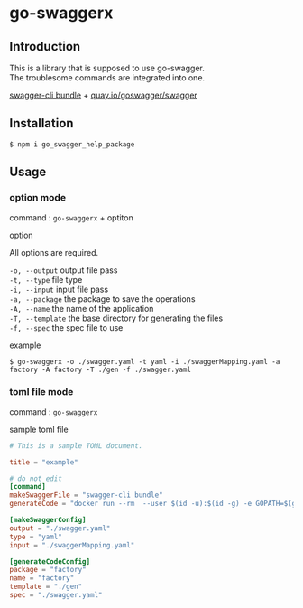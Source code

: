 # go-swaggerx

## Introduction
This is a library that is supposed to use go-swagger.  
The troublesome commands are integrated into one.

[swagger-cli bundle](https://www.npmjs.com/package/swagger-cli) + [quay.io/goswagger/swagger](https://goswagger.io/generate/server.html)

## Installation
```
$ npm i go_swagger_help_package
```

## Usage
### option mode

command : `go-swaggerx` + optiton

option

All options are required.

`-o, --output` output file pass  
`-t, --type` file type  
`-i, --input` input file pass  
`-a, --package` the package to save the operations  
`-A, --name` the name of the application  
`-T, --template` the base directory for generating the files  
`-f, --spec` the spec file to use  

example
```
$ go-swaggerx -o ./swagger.yaml -t yaml -i ./swaggerMapping.yaml -a factory -A factory -T ./gen -f ./swagger.yaml
```
### toml file mode

command : `go-swaggerx`

sample toml file

```toml
# This is a sample TOML document.

title = "example"

# do not edit
[command]
makeSwaggerFile = "swagger-cli bundle"
generateCode = "docker run --rm  --user $(id -u):$(id -g) -e GOPATH=$(go env GOPATH):/go -v $HOME:$HOME -w $(pwd) quay.io/goswagger/swagger generate server"

[makeSwaggerConfig]
output = "./swagger.yaml"
type = "yaml"
input = "./swaggerMapping.yaml"

[generateCodeConfig]
package = "factory"
name = "factory"
template = "./gen"
spec = "./swagger.yaml"
```
